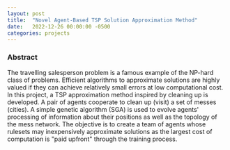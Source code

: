 ```yaml
---
layout: post
title:  "Novel Agent-Based TSP Solution Approximation Method"
date:   2022-12-26 00:00:00 -0500
categories: projects
---
```


### Abstract
The travelling salesperson problem is a famous example of the NP-hard class of problems.  Efficient algorithms to approximate solutions are highly valued if they can achieve relatively small errors at low computational cost. In this project, a TSP approximation method inspired by cleaning up is developed. A pair of agents cooperate to clean up (visit) a set of messes (cities).  A simple genetic algorithm (SGA) is used to evolve agents' processing of information about their positions as well as the topology of the mess network.  The objective is to create a team of agents whose rulesets may inexpensively approximate solutions as the largest cost of computation is "paid upfront" through the training process.